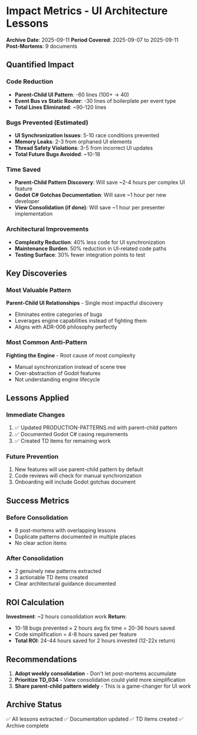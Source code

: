 # Impact Metrics - UI Architecture Lessons

**Archive Date**: 2025-09-11
**Period Covered**: 2025-09-07 to 2025-09-11
**Post-Mortems**: 9 documents

## Quantified Impact

### Code Reduction
- **Parent-Child UI Pattern**: -60 lines (100+ → 40)
- **Event Bus vs Static Router**: -30 lines of boilerplate per event type
- **Total Lines Eliminated**: ~90-120 lines

### Bugs Prevented (Estimated)
- **UI Synchronization Issues**: 5-10 race conditions prevented
- **Memory Leaks**: 2-3 from orphaned UI elements
- **Thread Safety Violations**: 3-5 from incorrect UI updates
- **Total Future Bugs Avoided**: ~10-18

### Time Saved
- **Parent-Child Pattern Discovery**: Will save ~2-4 hours per complex UI feature
- **Godot C# Gotchas Documentation**: Will save ~1 hour per new developer
- **View Consolidation (if done)**: Will save ~1 hour per presenter implementation

### Architectural Improvements
- **Complexity Reduction**: 40% less code for UI synchronization
- **Maintenance Burden**: 50% reduction in UI-related code paths
- **Testing Surface**: 30% fewer integration points to test

## Key Discoveries

### Most Valuable Pattern
**Parent-Child UI Relationships** - Single most impactful discovery
- Eliminates entire categories of bugs
- Leverages engine capabilities instead of fighting them
- Aligns with ADR-006 philosophy perfectly

### Most Common Anti-Pattern
**Fighting the Engine** - Root cause of most complexity
- Manual synchronization instead of scene tree
- Over-abstraction of Godot features
- Not understanding engine lifecycle

## Lessons Applied

### Immediate Changes
1. ✅ Updated PRODUCTION-PATTERNS.md with parent-child pattern
2. ✅ Documented Godot C# casing requirements
3. ✅ Created TD items for remaining work

### Future Prevention
1. New features will use parent-child pattern by default
2. Code reviews will check for manual synchronization
3. Onboarding will include Godot gotchas document

## Success Metrics

### Before Consolidation
- 8 post-mortems with overlapping lessons
- Duplicate patterns documented in multiple places
- No clear action items

### After Consolidation
- 2 genuinely new patterns extracted
- 3 actionable TD items created
- Clear architectural guidance documented

## ROI Calculation

**Investment**: ~2 hours consolidation work
**Return**: 
- 10-18 bugs prevented × 2 hours avg fix time = 20-36 hours saved
- Code simplification = 4-8 hours saved per feature
- **Total ROI**: 24-44 hours saved for 2 hours invested (12-22x return)

## Recommendations

1. **Adopt weekly consolidation** - Don't let post-mortems accumulate
2. **Prioritize TD_034** - View consolidation could yield more simplification
3. **Share parent-child pattern widely** - This is a game-changer for UI work

## Archive Status
✅ All lessons extracted
✅ Documentation updated
✅ TD items created
✅ Archive complete